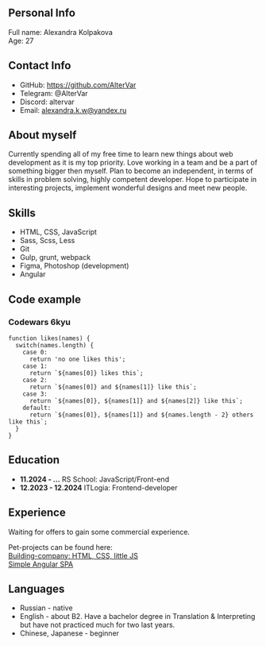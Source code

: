 ## Personal Info
Full name: Alexandra Kolpakova  
Age: 27

## Contact Info
* GitHub: https://github.com/AlterVar
* Telegram: @AlterVar
* Discord: altervar
* Email: alexandra.k.w@yandex.ru

## About myself
Currently spending all of my free time to learn new things about web development as it is my top priority. Love working in a team and be a part of something bigger then myself. Plan to become an independent, in terms of skills in problem solving, highly competent developer. Hope to participate in interesting projects, implement wonderful designs and meet new people.

## Skills
* HTML, CSS, JavaScript
* Sass, Scss, Less
* Git
* Gulp, grunt, webpack
* Figma, Photoshop (development)
* Angular 

## Code example
### Codewars 6kyu
```
function likes(names) {  
  switch(names.length) {  
    case 0:  
      return 'no one likes this';  
    case 1:  
      return `${names[0]} likes this`;  
    case 2:  
      return `${names[0]} and ${names[1]} like this`;  
    case 3:  
      return `${names[0]}, ${names[1]} and ${names[2]} like this`;  
    default:  
      return `${names[0]}, ${names[1]} and ${names.length - 2} others like this`;  
  }  
}
```
## Education
* **11.2024 - ...**
RS School: JavaScript/Front-end
* **12.2023 - 12.2024** 
ITLogia: Frontend-developer

## Experience
<!-- Needs to be updated -->
Waiting for offers to gain some commercial experience.


Pet-projects can be found here:  
[Building-company: HTML, CSS, little JS](https://github.com/AlterVar/building-company)  
[Simple Angular SPA](https://github.com/AlterVar/Tea-angular)

## Languages
* Russian - native
* English - about B2. Have a bachelor degree in Translation & Interpreting but have not practiced much for two last years. 
* Chinese, Japanese - beginner